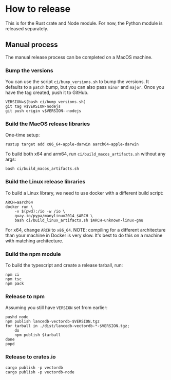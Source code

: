 # How to release

This is for the Rust crate and Node module. For now, the Python module is
released separately.

<!--
The release is started by bumping the versions and pushing a new tag. To do this
automatically, use the `make_release_commit` GitHub action.

When the tag is pushed, GitHub actions will start building the libraries and
will upload them to a draft release.

While those jobs are running, edit the release notes as needed. For example, 
bring relevant new features and bugfixes to the top of the notes and the testing
and CI changes to the bottom.

Once the jobs have finished, the release will be marked as not draft and the
artifacts will be released to crates.io, NPM, and PyPI.

-->

## Manual process

The manual release process can be completed on a MacOS machine.

### Bump the versions

You can use the script `ci/bump_versions.sh` to bump the versions. It defaults
to a `patch` bump, but you can also pass `minor` and `major`. Once you have the
tag created, push it to GitHub.

```shell
VERSION=$(bash ci/bump_versions.sh)
git tag v$VERSION-nodejs
git push origin v$VERSION--nodejs
```

### Build the MacOS release libraries

One-time setup:

```shell
rustup target add x86_64-apple-darwin aarch64-apple-darwin
```

To build both x64 and arm64, run `ci/build_macos_artifacts.sh` without any args:

```shell
bash ci/build_macos_artifacts.sh
```

### Build the Linux release libraries

To build a Linux library, we need to use docker with a different build script:

```shell
ARCH=aarch64
docker run \
    -v $(pwd):/io -w /io \
    quay.io/pypa/manylinux2014_$ARCH \
    bash ci/build_linux_artifacts.sh $ARCH-unknown-linux-gnu
```

For x64, change `ARCH` to `x86_64`. NOTE: compiling for a different architecture
than your machine in Docker is very slow. It's best to do this on a machine with
matching architecture.


<!--
Similar script for musl binaries (not yet working):

```shell
ARCH=aarch64
docker run \
    --user $(id -u) \
    -v $(pwd):/io -w /io \
    quay.io/pypa/musllinux_1_1_$ARCH \
    bash ci/build_linux_artifacts.sh $ARCH-unknown-linux-musl
```

-->

<!--

For debugging, use these snippets:

```shell
ARCH=aarch64
docker run -it \
    -v $(pwd):/io -w /io \
    quay.io/pypa/manylinux2014_$ARCH \
    bash
```

```shell
ARCH=aarch64
docker run -it \
    -v $(pwd):/io -w /io \
    quay.io/pypa/musllinux_1_1_$ARCH \
    bash
```

Note: musllinux_1_1 is Alpine Linux 3.12
-->


### Build the npm module

To build the typescript and create a release tarball, run:

```shell
npm ci
npm tsc
npm pack
```

### Release to npm

Assuming you still have `VERSION` set from earlier:

```shell
pushd node
npm publish lancedb-vectordb-$VERSION.tgz
for tarball in ./dist/lancedb-vectordb-*-$VERSION.tgz;
    do 
    npm publish $tarball
done
popd
```

### Release to crates.io

```shell
cargo publish -p vectordb
cargo publish -p vectordb-node
```
